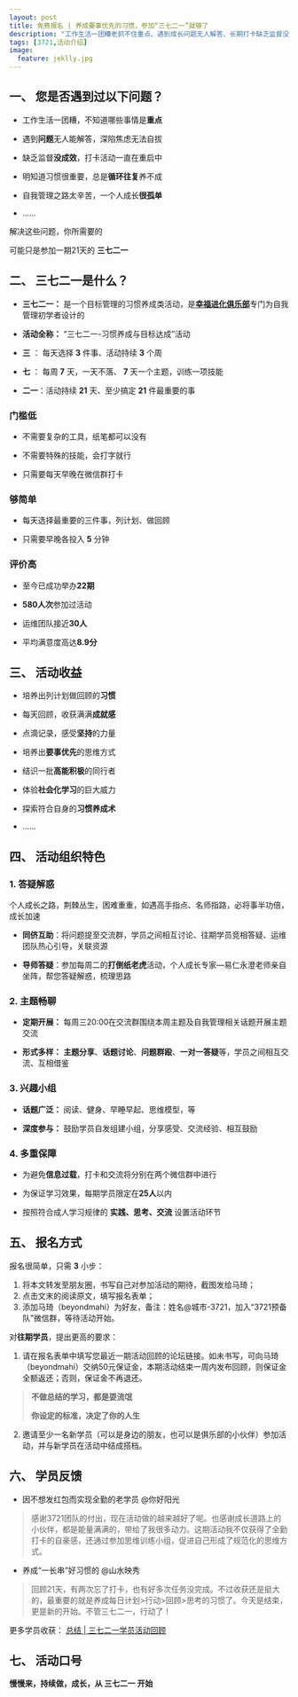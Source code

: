 ```yaml
---
layout: post
title: 免费报名 | 养成要事优先的习惯，参加“三七二一”就够了
description: "工作生活一团糟老抓不住重点、遇到成长问题无人解答、长期打卡缺乏监督没成效、循环往复习惯总是养不成，你需要的，只是参加一期三七二一"
tags: [3721,活动介绍]
image:
  feature: jeklly.jpg
---
```




## 一、 您是否遇到过以下问题？

- 工作生活一团糟，不知道哪些事情是**重点**

- 遇到**问题**无人能解答，深陷焦虑无法自拔

- 缺乏监督**没成效**，打卡活动一直在重启中

- 明知道习惯很重要，总是**循环往复**养不成

- 自我管理之路太辛苦，一个人成长**很孤单**

- ……

解决这些问题，你所需要的

可能只是参加一期21天的  **三七二一**  



## 二、 三七二一是什么？


- **三七二一：** 是一个目标管理的习惯养成类活动，是[**幸福进化俱乐部**](http://upwith.me)专门为自我管理初学者设计的

- **活动全称：** “三七二一-习惯养成与目标达成”活动

- **三** ： 每天选择 **3** 件事、活动持续 **3** 个周

- **七** ： 每周 **7** 天，一天不落、 **7** 天一个主题，训练一项技能

- **二一**：活动持续 **21** 天、至少搞定 **21** 件最重要的事


### 门槛低

- 不需要复杂的工具，纸笔都可以没有

- 不需要特殊的技能，会打字就行

- 只需要每天早晚在微信群打卡


### 够简单

- 每天选择最重要的三件事，列计划、做回顾

- 只需要早晚各投入 **5** 分钟

### 评价高

- 至今已成功举办**22期**

- **580人次**参加过活动

- 运维团队接近**30人**

- 平均满意度高达**8.9分**


## 三、 活动收益

- 培养出列计划做回顾的**习惯**

- 每天回顾，收获满满**成就感**

- 点滴记录，感受**坚持**的力量

- 培养出**要事优先**的思维方式

- 结识一批**高能积极**的同行者

- 体验**社会化学习**的巨大威力

- 探索符合自身的**习惯养成术**

- ……


## 四、 活动组织特色


### 1. 答疑解惑

个人成长之路，荆棘丛生，困难重重，如遇高手指点、名师指路，必将事半功倍，成长加速

- **同侪互助**：将问题提至交流群，学员之间相互讨论、往期学员竞相答疑、运维团队热心引导，关联资源

- **导师答疑**：参加每周二的**打倒纸老虎**活动，个人成长专家—易仁永澄老师亲自坐阵，帮您答疑解惑，梳理思路


### 2. 主题畅聊

- **定期开展：** 每周三20:00在交流群围绕本周主题及自我管理相关话题开展主题交流

- **形式多样：**
**主题分享**、**话题讨论**、**问题群殴**、**一对一答疑**等，学员之间相互交流、互相借鉴

### 3. 兴趣小组

- **话题广泛：** 阅读、健身、早睡早起、思维模型，等

- **深度参与：** 鼓励学员自发组建小组，分享感受、交流经验、相互鼓励

### 4. 多重保障

- 为避免**信息过载**，打卡和交流将分别在两个微信群中进行

- 为保证学习效果，每期学员限定在**25人**以内

- 按照符合成人学习规律的 **实践、思考、交流** 设置活动环节




## 五、 报名方式

报名很简单，只需 **3** 小步：

1. 将本文转发至朋友圈，书写自己对参加活动的期待，截图发给马琦；
2. 点击文末的阅读原文，填写报名表单；
3. 添加马琦（beyondmahi）为好友，备注：姓名@城市-3721，加入“3721预备队”微信群，等待活动开始。

对**往期学员**，提出更高的要求：

1. 请在报名表单中填写您最近一期活动回顾的论坛链接。如未书写，可向马琦（beyondmahi）交纳50元保证金，本期活动结束一周内发布回顾，则保证金全额返还；否则，保证金不再退还。 
> **不做总结的学习，都是耍流氓**
> 
> **你设定的标准，决定了你的人生**

2. 邀请至少一名新学员（可以是身边的朋友，也可以是俱乐部的小伙伴）参加活动，并与新学员在活动中结成搭档。



## 六、 学员反馈


-  因不想发红包而实现全勤的老学员 @你好阳光

> 感谢3721团队的付出，现在活动做的越来越好了呢。也感谢成长道路上的小伙伴，都是能量满满的，带给了我很多动力。这期活动我不仅获得了全勤打卡的自豪感，还通过参加思维训练小组，促进自己形成了规范化的思维方式。

- 养成“一长串”好习惯的 @山水映秀

> 回顾21天，有两次忘了打卡，也有好多次任务没完成。不过收获还是挺大的，最重要的就是养成每日计划>行动>回顾>思考的习惯了。今天是结束，更是新的开始。不管三七二一，行动了！

更多学员收获： [总结 | 三七二一学员活动回顾](http://bbs.upwith.me/forum-104-1.html)



## 七、 活动口号

**慢慢来，持续做，成长，从 三七二一 开始**
